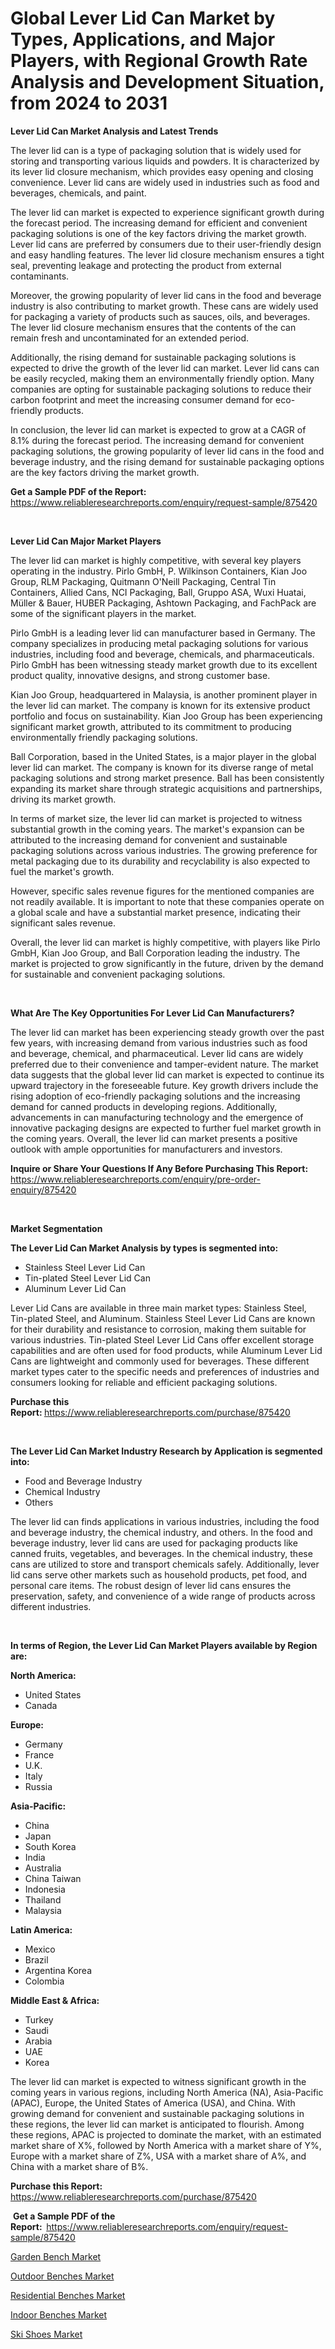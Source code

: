 <p><h1>Global Lever Lid Can Market by Types, Applications, and Major Players, with Regional Growth Rate Analysis and Development Situation, from 2024 to 2031</h1></p><p><strong>Lever Lid Can Market Analysis and Latest Trends</strong></p>
<p><p>The lever lid can is a type of packaging solution that is widely used for storing and transporting various liquids and powders. It is characterized by its lever lid closure mechanism, which provides easy opening and closing convenience. Lever lid cans are widely used in industries such as food and beverages, chemicals, and paint.</p><p>The lever lid can market is expected to experience significant growth during the forecast period. The increasing demand for efficient and convenient packaging solutions is one of the key factors driving the market growth. Lever lid cans are preferred by consumers due to their user-friendly design and easy handling features. The lever lid closure mechanism ensures a tight seal, preventing leakage and protecting the product from external contaminants.</p><p>Moreover, the growing popularity of lever lid cans in the food and beverage industry is also contributing to market growth. These cans are widely used for packaging a variety of products such as sauces, oils, and beverages. The lever lid closure mechanism ensures that the contents of the can remain fresh and uncontaminated for an extended period.</p><p>Additionally, the rising demand for sustainable packaging solutions is expected to drive the growth of the lever lid can market. Lever lid cans can be easily recycled, making them an environmentally friendly option. Many companies are opting for sustainable packaging solutions to reduce their carbon footprint and meet the increasing consumer demand for eco-friendly products.</p><p>In conclusion, the lever lid can market is expected to grow at a CAGR of 8.1% during the forecast period. The increasing demand for convenient packaging solutions, the growing popularity of lever lid cans in the food and beverage industry, and the rising demand for sustainable packaging options are the key factors driving the market growth.</p></p>
<p><strong>Get a Sample PDF of the Report:&nbsp;</strong> <a href="https://www.reliableresearchreports.com/enquiry/request-sample/875420">https://www.reliableresearchreports.com/enquiry/request-sample/875420</a></p>
<p>&nbsp;</p>
<p><strong>Lever Lid Can Major Market Players</strong></p>
<p><p>The lever lid can market is highly competitive, with several key players operating in the industry. Pirlo GmbH, P. Wilkinson Containers, Kian Joo Group, RLM Packaging, Quitmann O'Neill Packaging, Central Tin Containers, Allied Cans, NCI Packaging, Ball, Gruppo ASA, Wuxi Huatai, Müller & Bauer, HUBER Packaging, Ashtown Packaging, and FachPack are some of the significant players in the market.</p><p>Pirlo GmbH is a leading lever lid can manufacturer based in Germany. The company specializes in producing metal packaging solutions for various industries, including food and beverage, chemicals, and pharmaceuticals. Pirlo GmbH has been witnessing steady market growth due to its excellent product quality, innovative designs, and strong customer base.</p><p>Kian Joo Group, headquartered in Malaysia, is another prominent player in the lever lid can market. The company is known for its extensive product portfolio and focus on sustainability. Kian Joo Group has been experiencing significant market growth, attributed to its commitment to producing environmentally friendly packaging solutions.</p><p>Ball Corporation, based in the United States, is a major player in the global lever lid can market. The company is known for its diverse range of metal packaging solutions and strong market presence. Ball has been consistently expanding its market share through strategic acquisitions and partnerships, driving its market growth.</p><p>In terms of market size, the lever lid can market is projected to witness substantial growth in the coming years. The market's expansion can be attributed to the increasing demand for convenient and sustainable packaging solutions across various industries. The growing preference for metal packaging due to its durability and recyclability is also expected to fuel the market's growth.</p><p>However, specific sales revenue figures for the mentioned companies are not readily available. It is important to note that these companies operate on a global scale and have a substantial market presence, indicating their significant sales revenue.</p><p>Overall, the lever lid can market is highly competitive, with players like Pirlo GmbH, Kian Joo Group, and Ball Corporation leading the industry. The market is projected to grow significantly in the future, driven by the demand for sustainable and convenient packaging solutions.</p></p>
<p>&nbsp;</p>
<p><strong>What Are The Key Opportunities For Lever Lid Can Manufacturers?</strong></p>
<p><p>The lever lid can market has been experiencing steady growth over the past few years, with increasing demand from various industries such as food and beverage, chemical, and pharmaceutical. Lever lid cans are widely preferred due to their convenience and tamper-evident nature. The market data suggests that the global lever lid can market is expected to continue its upward trajectory in the foreseeable future. Key growth drivers include the rising adoption of eco-friendly packaging solutions and the increasing demand for canned products in developing regions. Additionally, advancements in can manufacturing technology and the emergence of innovative packaging designs are expected to further fuel market growth in the coming years. Overall, the lever lid can market presents a positive outlook with ample opportunities for manufacturers and investors.</p></p>
<p><strong>Inquire or Share Your Questions If Any Before Purchasing This Report:</strong> <a href="https://www.reliableresearchreports.com/enquiry/pre-order-enquiry/875420">https://www.reliableresearchreports.com/enquiry/pre-order-enquiry/875420</a></p>
<p>&nbsp;</p>
<p><strong>Market Segmentation</strong></p>
<p><strong>The Lever Lid Can Market Analysis by types is segmented into:</strong></p>
<p><ul><li>Stainless Steel Lever Lid Can</li><li>Tin-plated Steel Lever Lid Can</li><li>Aluminum Lever Lid Can</li></ul></p>
<p><p>Lever Lid Cans are available in three main market types: Stainless Steel, Tin-plated Steel, and Aluminum. Stainless Steel Lever Lid Cans are known for their durability and resistance to corrosion, making them suitable for various industries. Tin-plated Steel Lever Lid Cans offer excellent storage capabilities and are often used for food products, while Aluminum Lever Lid Cans are lightweight and commonly used for beverages. These different market types cater to the specific needs and preferences of industries and consumers looking for reliable and efficient packaging solutions.</p></p>
<p><strong>Purchase this Report:&nbsp;</strong><a href="https://www.reliableresearchreports.com/purchase/875420">https://www.reliableresearchreports.com/purchase/875420</a></p>
<p>&nbsp;</p>
<p><strong>The Lever Lid Can Market Industry Research by Application is segmented into:</strong></p>
<p><ul><li>Food and Beverage Industry</li><li>Chemical Industry</li><li>Others</li></ul></p>
<p><p>The lever lid can finds applications in various industries, including the food and beverage industry, the chemical industry, and others. In the food and beverage industry, lever lid cans are used for packaging products like canned fruits, vegetables, and beverages. In the chemical industry, these cans are utilized to store and transport chemicals safely. Additionally, lever lid cans serve other markets such as household products, pet food, and personal care items. The robust design of lever lid cans ensures the preservation, safety, and convenience of a wide range of products across different industries.</p></p>
<p>&nbsp;</p>
<p><strong>In terms of Region, the Lever Lid Can Market Players available by Region are:</strong></p>
<p>
    <p> <strong> North America: </strong>
        <ul>
            <li>United States</li>
            <li>Canada</li>
        </ul>
        </p> 
    <p> <strong> Europe: </strong>
        <ul>
            <li>Germany</li>
            <li>France</li>
            <li>U.K.</li>
            <li>Italy</li>
            <li>Russia</li>
        </ul>
        </p> 
    <p> <strong> Asia-Pacific: </strong>
        <ul>
            <li>China</li>
            <li>Japan</li>
            <li>South Korea</li>
            <li>India</li>
            <li>Australia</li>
            <li>China Taiwan</li>
            <li>Indonesia</li>
            <li>Thailand</li>
            <li>Malaysia</li>
        </ul>
        </p> 
    <p> <strong> Latin America: </strong>
        <ul>
            <li>Mexico</li>
            <li>Brazil</li>
            <li>Argentina Korea</li>
            <li>Colombia</li>
        </ul>
        </p> 
    <p> <strong> Middle East & Africa: </strong>
        <ul>
            <li>Turkey</li>
            <li>Saudi</li>
            <li>Arabia</li>
            <li>UAE</li>
            <li>Korea</li>
        </ul>
    </p>
    </p>
<p><p>The lever lid can market is expected to witness significant growth in the coming years in various regions, including North America (NA), Asia-Pacific (APAC), Europe, the United States of America (USA), and China. With growing demand for convenient and sustainable packaging solutions in these regions, the lever lid can market is anticipated to flourish. Among these regions, APAC is projected to dominate the market, with an estimated market share of X%, followed by North America with a market share of Y%, Europe with a market share of Z%, USA with a market share of A%, and China with a market share of B%.</p></p>
<p><strong>Purchase this Report: </strong><a href="https://www.reliableresearchreports.com/purchase/875420">https://www.reliableresearchreports.com/purchase/875420</a></p>
<p>&nbsp;<strong>Get a Sample PDF of the Report:&nbsp;&nbsp;</strong><a href="https://www.reliableresearchreports.com/enquiry/request-sample/875420">https://www.reliableresearchreports.com/enquiry/request-sample/875420</a></p>
<p><strong></strong></p>
<p><p><a href="https://medium.com/@hollietowne534/analyzing-garden-bench-market-global-industry-perspective-and-forecast-2024-to-2031-476dbfcafa2d">Garden Bench Market</a></p><p><a href="https://medium.com/@hollietowne534/outdoor-benches-market-size-market-outlook-and-market-forecast-2024-to-2031-6b737e2a4a47">Outdoor Benches Market</a></p><p><a href="https://medium.com/@hollietowne534/residential-benches-market-comprehensive-assessment-by-type-application-and-geography-c8a5508d53b3">Residential Benches Market</a></p><p><a href="https://medium.com/@shivangi.reportprime/indoor-benches-market-size-and-market-trends-complete-industry-overview-2024-to-2031-a6a56a1bd9a2">Indoor Benches Market</a></p><p><a href="https://medium.com/@shivangi.reportprime/ski-shoes-market-competitive-analysis-market-trends-and-forecast-to-2031-59450880d334">Ski Shoes Market</a></p></p>